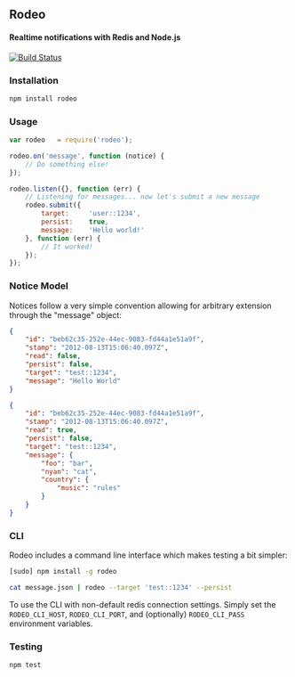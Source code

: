 ## Rodeo
#### Realtime notifications with Redis and Node.js

[![Build Status](https://secure.travis-ci.org/thisandagain/rodeo.png)](http://travis-ci.org/thisandagain/rodeo)

### Installation
```bash
npm install rodeo
```

### Usage
```javascript
var rodeo   = require('rodeo');

rodeo.on('message', function (notice) {
    // Do something else!
});

rodeo.listen({}, function (err) {
    // Listening for messages... now let's submit a new message
    rodeo.submit({
        target:     'user::1234',
        persist:    true,
        message:    'Hello world!'
    }, function (err) {
        // It worked!
    });
});
```

### Notice Model
Notices follow a very simple convention allowing for arbitrary extension through the "message" object:
```json
{
    "id": "beb62c35-252e-44ec-9083-fd44a1e51a9f",
    "stamp": "2012-08-13T15:06:40.097Z",
    "read": false,
    "persist": false,
    "target": "test::1234",
    "message": "Hello World"
}
```

```json
{
    "id": "beb62c35-252e-44ec-9083-fd44a1e51a9f",
    "stamp": "2012-08-13T15:06:40.097Z",
    "read": true,
    "persist": false,
    "target": "test::1234",
    "message": {
        "foo": "bar",
        "nyan": "cat",
        "country": {
            "music": "rules"
        }
    }
}
```

### CLI
Rodeo includes a command line interface which makes testing a bit simpler:
```bash
[sudo] npm install -g rodeo
```

```bash
cat message.json | rodeo --target 'test::1234' --persist
```

To use the CLI with non-default redis connection settings. Simply set the `RODEO_CLI_HOST`, `RODEO_CLI_PORT`, and (optionally) `RODEO_CLI_PASS` environment variables.

### Testing
```bash
npm test
```